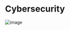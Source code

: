 # Cybersecurity
![image](https://github.com/user-attachments/assets/6cf8198c-9329-41c0-8eac-492fd5025d19)
